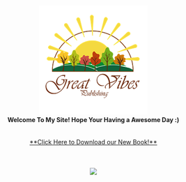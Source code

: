 <div align="center"><img src="img/Great_vibes_publishing-transparent250.png" /><br /><b> Welcome To My Site! Hope Your Having a Awesome Day :)</b><br /><br /><br />
  <a href="book">**Click Here to Download our New Book!**</a></div> <br/>
<br /><div align="center"><br /><img src="img/3D-JPEG.jpg" /><br /> 
